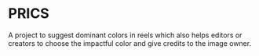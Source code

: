 # PRICS
 A project to suggest dominant colors in reels which also helps editors or creators to choose the impactful color and give credits to the image owner.
